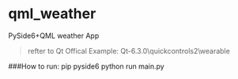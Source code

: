 # qml_weather
PySide6+QML weather App

> refter to Qt Offical Example: Qt-6.3.0\quickcontrols2\wearable

###How to run:
pip pyside6
python run main.py
